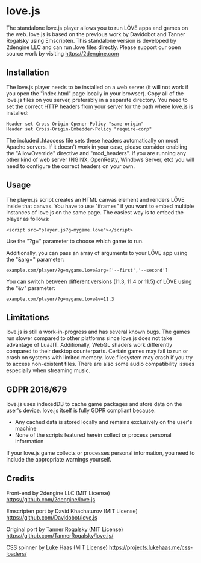 # love.js
The standalone love.js player allows you to run LÖVE apps and games on the web.
love.js is based on the previous work by Davidobot and Tanner Rogalsky using Emscripten.
This standalone version is developed by 2dengine LLC and can run .love files directly.
Please support our open source work by visiting https://2dengine.com

## Installation
The love.js player needs to be installed on a web server (it will not work if you open the "index.html" page locally in your browser).
Copy all of the love.js files on you server, preferably in a separate directory.
You need to set the correct HTTP headers from your server for the path where love.js is installed:
```
Header set Cross-Origin-Opener-Policy "same-origin"
Header set Cross-Origin-Embedder-Policy "require-corp"
```
The included .htaccess file sets these headers automatically on most Apache servers.
If it doesn't work in your case, please consider enabling the "AllowOverride" directive and "mod_headers".
If you are running any other kind of web server (NGINX, OpenResty, Windows Server, etc) you will need to configure the correct headers on your own.

## Usage
The player.js script creates an HTML canvas element and renders LÖVE inside that canvas.
You have to use "iframes" if you want to embed multiple instances of love.js on the same page.
The easiest way is to embed the player as follows:
```
<script src="player.js?g=mygame.love"></script>
```
Use the "?g=" parameter to choose which game to run.

Additionally, you can pass an array of arguments to your LÖVE app using the "&arg=" parameter:
```
example.com/player/?g=mygame.love&arg=['--first','--second']
```

You can switch between different versions (11.3, 11.4 or 11.5) of LÖVE using the "&v" parameter:
```
example.com/player/?g=mygame.love&v=11.3
```

## Limitations
love.js is still a work-in-progress and has several known bugs.
The games run slower compared to other platforms since love.js does not take advantage of LuaJIT.
Additionally, WebGL shaders work differently compared to their desktop counterparts.
Certain games may fail to run or crash on systems with limited memory.
love.filesystem may crash if you try to access non-existent files.
There are also some audio compatibility issues especially when streaming music.

## GDPR 2016/679
love.js uses indexedDB to cache game packages and store data on the user's device.
love.js itself is fully GDPR compliant because:
* Any cached data is stored locally and remains exclusively on the user's machine
* None of the scripts featured herein collect or process personal information

If your love.js game collects or processes personal information, you need to include the appropriate warnings yourself.

## Credits
Front-end by 2dengine LLC (MIT License)
https://github.com/2dengine/love.js

Emscripten port by David Khachaturov (MIT License)
https://github.com/Davidobot/love.js

Original port by Tanner Rogalsky (MIT License)
https://github.com/TannerRogalsky/love.js/

CSS spinner by Luke Haas (MIT License)
https://projects.lukehaas.me/css-loaders/
